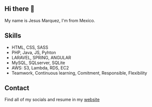 ## Hi there 👋

My name is Jesus Marquez, I'm from Mexico.

## Skills

* HTML, CSS, SASS
* PHP, Java, JS, Pyhton
* LARAVEL, SPRING, ANGULAR
* MySQL, SQLserver, SQLite
* AWS: S3, Lambda, RDS, EC2
* Teamwork, Continuous learning, Comitment, Responsible, Flexibility

## Contact

Find all of my socials and resume in my [website](https://bymarquez.github.io/Portafolio/)
